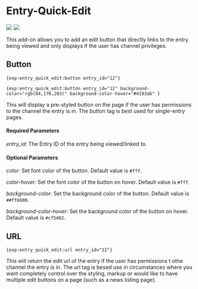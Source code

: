 # Entry-Quick-Edit

![](https://img.shields.io/badge/ExpressionEngine-4-3784B0.svg)
![](https://img.shields.io/badge/ExpressionEngine-5-3784B0.svg)

This add-on allows you to add an edit button that directly links to the entry being viewed and only displays if the user has channel privileges.

## Button
```
{exp:entry_quick_edit:button entry_id="12"}
```
```
{exp:entry_quick_edit:button entry_id="12" background-color="rgb(84,176,203)" background-color-hover="#4193ab" }
```
This will display a pre-styled button on the page if the user has permissions to the channel the entry is in. The button tag is best used for single-entry pages.

#### Required Parameters
*entry_id:* The Entry ID of the entry being viewed/linked to.

#### Optional Parameters
*color:* Set font color of the button. Default value is `#fff`.

*color-hover:* Set the font color of the button on hover. Default value is `#fff`.

*background-color:* Set the background color of the button. Default value is `##ff6600`.

*background-color-hover:* Set the background color of the button on hover. Default value is `#cf5402`.

## URL
```
{exp:entry_quick_edit:url entry_id="12"}
```

This will return the edit url of the entry if the user has permissions t othe channel the entry is in. The url tag is besed use in circumstances where you want completely control over the styling, markup or would like to have multiple edit buttons on a page (such as a news listing page).
